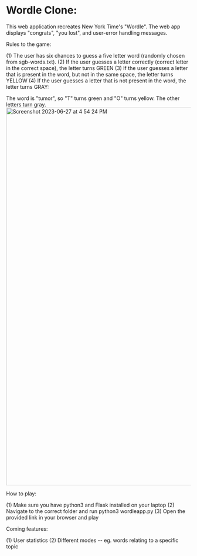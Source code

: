 # Wordle Clone: 

This web application recreates New York Time's "Wordle". The web app displays "congrats", "you lost", and user-error handling messages. 

Rules to the game: 

(1) The user has six chances to guess a five letter word (randomly chosen from sgb-words.txt). 
(2) If the user guesses a letter correctly (correct letter in the correct space), the letter turns GREEN
(3) If the user guesses a letter that is present in the word, but not in the same space, the letter turns YELLOW 
(4) If the user guesses a letter that is not present in the word, the letter turns GRAY: 

The word is "tumor", so "T" turns green and "O" turns yellow. The other letters turn gray.
<img width="1027" alt="Screenshot 2023-06-27 at 4 54 24 PM" src="https://github.com/SharvariTatachar/wordle/assets/136743674/fb62769d-afdf-433a-9d94-342e40298252">


How to play: 

(1) Make sure you have python3 and Flask installed on your laptop
(2) Navigate to the correct folder and run python3 wordleapp.py
(3) Open the provided link in your browser and play

Coming features: 

(1) User statistics 
(2) Different modes -- eg. words relating to a specific topic 



